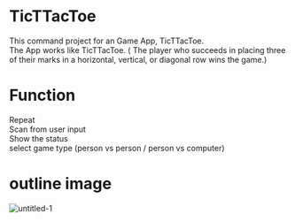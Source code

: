 # TicTTacToe
This command project for an Game App, TicTTacToe.<br>
The App works like TicTTacToe.
( The player who succeeds in placing three of their marks in a horizontal, vertical, or diagonal row wins the game.) 

# Function
Repeat<br>
Scan from user input<br>
Show the status<br>
select game type (person vs person / person vs computer)<br>

# outline image

![untitled-1](https://user-images.githubusercontent.com/23109342/30092099-ef6ddddc-9271-11e7-968b-310639e32a00.jpg)

